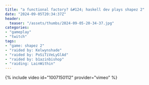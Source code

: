 ```yaml
---
title: "a functional factory? &#124; haskell dev plays shapez 2"
date: "2024-09-05T20:34:37Z"
header:
  teaser: "/assets/thumbs/2024-09-05-20-34-37.jpg"
categories:
- "gameplay"
- "twitch"
tags:
- "game: shapez 2"
- "raided by: Kelwynshade"
- "raided by: PoSiTiVeLyGlAd"
- "raided by: b1azinbishop"
- "raiding: LainWithin"
---
```

{% include video id="1007150112" provider="vimeo" %}
